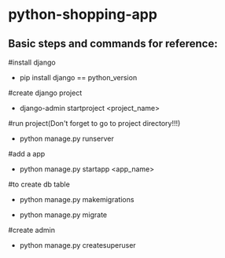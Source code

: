# python-shopping-app

## Basic steps and commands for reference:

#install django
 - pip install django == python_version
 
 
#create django project
 - django-admin startproject <project_name>
 
#run project(Don't forget to go to project directory!!!)
 - python manage.py runserver
 
#add a app
 - python manage.py startapp <app_name>
 
#to create db table
 -  python manage.py makemigrations
 
 - python manage.py migrate
 
#create admin
 - python manage.py createsuperuser
